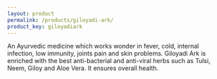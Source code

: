 ```yaml
---
layout: product
permalink: /products/giloyadi-ark/
product_key: giloyadiark
---
```


An Ayurvedic medicine which works wonder in fever, cold, internal infection, low immunity, joints pain and skin problems. Giloyadi Ark is enriched with the best anti-bacterial and anti-viral herbs such as Tulsi, Neem, Giloy and Aloe Vera. It ensures overall health.
